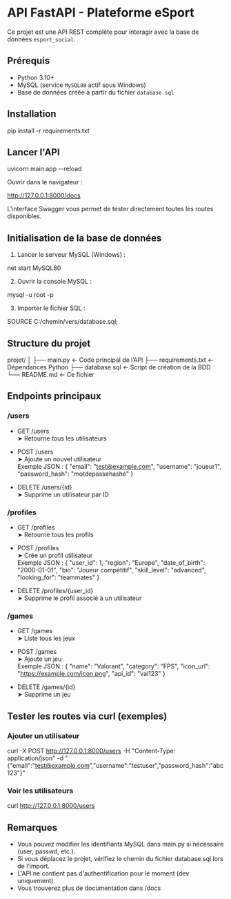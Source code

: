 # API FastAPI - Plateforme eSport

Ce projet est une API REST complète pour interagir avec la base de données `esport_social`.

## Prérequis

- Python 3.10+
- MySQL (service `MySQL80` actif sous Windows)
- Base de données créée à partir du fichier `database.sql`

## Installation

pip install -r requirements.txt

## Lancer l'API

uvicorn main:app --reload

Ouvrir dans le navigateur :

http://127.0.0.1:8000/docs

L'interface Swagger vous permet de tester directement toutes les routes disponibles.

## Initialisation de la base de données

1. Lancer le serveur MySQL (Windows) :

net start MySQL80

2. Ouvrir la console MySQL :

mysql -u root -p

3. Importer le fichier SQL :

SOURCE C:/chemin/vers/database.sql;

## Structure du projet

projet/
│
├── main.py             ← Code principal de l’API
├── requirements.txt    ← Dépendances Python
├── database.sql        ← Script de création de la BDD
└── README.md           ← Ce fichier

## Endpoints principaux

### /users

- GET /users  
  ➤ Retourne tous les utilisateurs

- POST /users  
  ➤ Ajoute un nouvel utilisateur  
  Exemple JSON :
  {
    "email": "test@example.com",
    "username": "joueur1",
    "password_hash": "motdepassehashé"
  }

- DELETE /users/{id}  
  ➤ Supprime un utilisateur par ID

### /profiles

- GET /profiles  
  ➤ Retourne tous les profils

- POST /profiles  
  ➤ Crée un profil utilisateur  
  Exemple JSON :
  {
    "user_id": 1,
    "region": "Europe",
    "date_of_birth": "2000-01-01",
    "bio": "Joueur compétitif",
    "skill_level": "advanced",
    "looking_for": "teammates"
  }

- DELETE /profiles/{user_id}  
  ➤ Supprime le profil associé à un utilisateur

### /games

- GET /games  
  ➤ Liste tous les jeux

- POST /games  
  ➤ Ajoute un jeu  
  Exemple JSON :
  {
    "name": "Valorant",
    "category": "FPS",
    "icon_url": "https://example.com/icon.png",
    "api_id": "val123"
  }

- DELETE /games/{id}  
  ➤ Supprime un jeu

## Tester les routes via curl (exemples)

### Ajouter un utilisateur

curl -X POST http://127.0.0.1:8000/users -H "Content-Type: application/json" -d "{\"email\":\"test@example.com\",\"username\":\"testuser\",\"password_hash\":\"abc123\"}"

### Voir les utilisateurs

curl http://127.0.0.1:8000/users

## Remarques

- Vous pouvez modifier les identifiants MySQL dans main.py si nécessaire (user, passwd, etc.).
- Si vous déplacez le projet, vérifiez le chemin du fichier database.sql lors de l’import.
- L'API ne contient pas d'authentification pour le moment (dev uniquement).
- Vous trouverez plus de documentation dans /docs